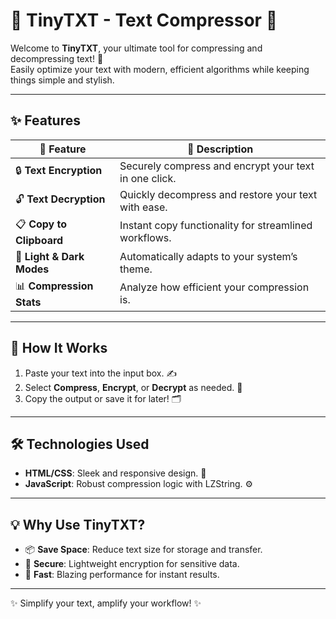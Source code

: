 # 🌟 TinyTXT - Text Compressor 🌟

Welcome to **TinyTXT**, your ultimate tool for compressing and decompressing text! 🚀  
Easily optimize your text with modern, efficient algorithms while keeping things simple and stylish.  

---

## ✨ Features  
| 🔧 Feature            | 🌟 Description                                         |
|-----------------------|-------------------------------------------------------|
| 🔒 **Text Encryption** | Securely compress and encrypt your text in one click. |
| 🔓 **Text Decryption** | Quickly decompress and restore your text with ease.   |
| 📋 **Copy to Clipboard** | Instant copy functionality for streamlined workflows. |
| 🎨 **Light & Dark Modes** | Automatically adapts to your system’s theme.         |
| 📊 **Compression Stats** | Analyze how efficient your compression is.           |

---

## 🚀 How It Works  
1. Paste your text into the input box. ✍️  
2. Select **Compress**, **Encrypt**, or **Decrypt** as needed. 🔧  
3. Copy the output or save it for later! 🗂️  

---

## 🛠️ Technologies Used  
- **HTML/CSS**: Sleek and responsive design. 🎨  
- **JavaScript**: Robust compression logic with LZString. ⚙️  

---

## 💡 Why Use TinyTXT?  
- 📦 **Save Space**: Reduce text size for storage and transfer.  
- 🔐 **Secure**: Lightweight encryption for sensitive data.  
- 🚀 **Fast**: Blazing performance for instant results.  

---

✨ Simplify your text, amplify your workflow! ✨
